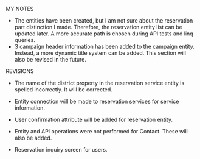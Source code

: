 MY NOTES

- The entities have been created, but I am not sure about the reservation part distinction I made. Therefore, the reservation entity list can be updated later. A more accurate path is chosen during API tests and linq queries.
- 3 campaign header information has been added to the campaign entity. Instead, a more dynamic title system can be added. This section will also be revised in the future.

REVISIONS

- The name of the district property in the reservation service entity is spelled incorrectly. It will be corrected.

- Entity connection will be made to reservation services for service information.

- User confirmation attribute will be added for reservation entity.

- Entity and API operations were not performed for Contact. These will also be added.

- Reservation inquiry screen for users.


